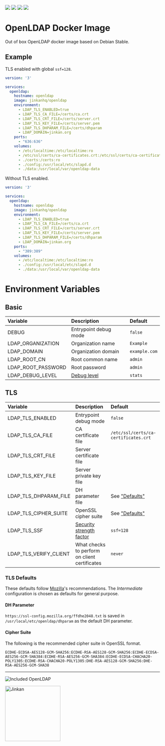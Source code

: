![](https://img.shields.io/github/workflow/status/jinkanhq/docker-openldap/Build)
![](https://img.shields.io/docker/pulls/jinkanhq/openldap)
![](https://img.shields.io/docker/v/jinkanhq/openldap)
![](https://img.shields.io/badge/license-OpenLDAP%20License-green)

# OpenLDAP Docker Image

Out of box OpenLDAP docker image based on Debian Stable.

## Example

TLS enabled with global `ssf=128`.

```yaml
version: '3'

services:
  openldap:
    hostname: openldap
    image: jinkanhq/openldap
    environment:
      - LDAP_TLS_ENABLED=true
      - LDAP_TLS_CA_FILE=/certs/ca.crt
      - LDAP_TLS_CRT_FILE=/certs/server.crt
      - LDAP_TLS_KEY_FILE=/certs/server.pem
      - LDAP_TLS_DHPARAM_FILE=/certs/dhparam
      - LDAP_DOMAIN=jinkan.org
    ports:
      - "636:636"
    volumes:
      - /etc/localtime:/etc/localtime:ro
      - /etc/ssl/certs/ca-certificates.crt:/etc/ssl/certs/ca-certificates.crt:ro
      - ./certs:/certs:ro
      - ./config:/usr/local/etc/slapd.d
      - ./data:/usr/local/var/openldap-data
```

Without TLS enabled.

```yaml
version: '3'

services:
  openldap:
    hostname: openldap
    image: jinkanhq/openldap
    environment:
      - LDAP_TLS_ENABLED=true
      - LDAP_TLS_CA_FILE=/certs/ca.crt
      - LDAP_TLS_CRT_FILE=/certs/server.crt
      - LDAP_TLS_KEY_FILE=/certs/server.pem
      - LDAP_TLS_DHPARAM_FILE=/certs/dhparam
      - LDAP_DOMAIN=jinkan.org
    ports:
      - "389:389"
    volumes:
      - /etc/localtime:/etc/localtime:ro
      - ./config:/usr/local/etc/slapd.d
      - ./data:/usr/local/var/openldap-data
```

# Environment Variables

## Basic

| Variable | Description | Default |
| :------- | :---------- | :------ |
| DEBUG | Entrypoint debug mode | `false` |
| LDAP_ORGANIZATION | Organization name| `Example` |
| LDAP_DOMAIN | Organization domain | `example.com` |
| LDAP_ROOT_CN | Root common name | `admin` |
| LDAP_ROOT_PASSWORD | Root password | `admin` |
| LDAP_DEBUG_LEVEL | [Debug level](https://www.openldap.org/doc/admin26/runningslapd.html) | `stats` |

## TLS

| Variable | Description | Default |
| :------- | :---------- | :------ |
| LDAP_TLS_ENABLED | Entrypoint debug mode | `false` |
| LDAP_TLS_CA_FILE | CA certificate file| `/etc/ssl/certs/ca-certificates.crt` |
| LDAP_TLS_CRT_FILE | Server certificate file |  |
| LDAP_TLS_KEY_FILE | Server private key file |  |
| LDAP_TLS_DHPARAM_FILE | DH parameter file | See ["Defaults"](#tls-defaults) |
| LDAP_TLS_CIPHER_SUITE | OpenSSL cipher suite | See ["Defaults"](#tls-defaults) |
| LDAP_TLS_SSF | [Security strength factor](https://www.openldap.org/doc/admin26/security.html#Security%20Strength%20Factors) | `ssf=128` |
| LDAP_TLS_VERIFY_CLIENT | What checks to perform on client certificates | `never` |

### TLS Defaults

These defaults follow [Mozilla](https://ssl-config.mozilla.org/)'s
recommendations. The *Intermediate* configuration is chosen as defaults for
general purpose.


#### DH Parameter

`https://ssl-config.mozilla.org/ffdhe2048.txt` is saved in
`/usr/local/etc/openldap/dhparam` as the default DH parameter.

#### Cipher Suite

The following is the recommended cipher suite in OpenSSL format.

```
ECDHE-ECDSA-AES128-GCM-SHA256:ECDHE-RSA-AES128-GCM-SHA256:ECDHE-ECDSA-AES256-GCM-SHA384:ECDHE-RSA-AES256-GCM-SHA384:ECDHE-ECDSA-CHACHA20-POLY1305:ECDHE-RSA-CHACHA20-POLY1305:DHE-RSA-AES128-GCM-SHA256:DHE-RSA-AES256-GCM-SHA38
```

---

![Included OpenLDAP](https://www.openldap.org/images/powered/openldap-inc.gif)

<img src="https://jinkan.org/img/jinkan_logo_hori_grad.png" alt="Jinkan" width="180px">
